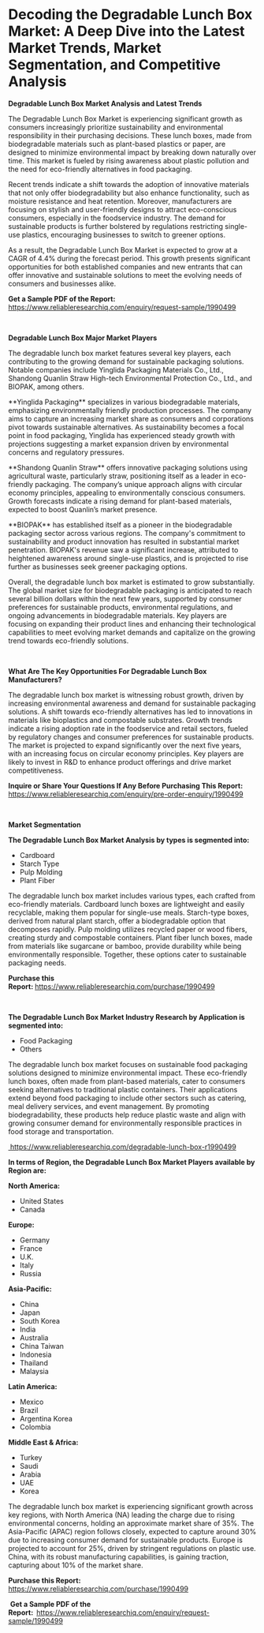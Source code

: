 <p><h1>Decoding the Degradable Lunch Box Market: A Deep Dive into the Latest Market Trends, Market Segmentation, and Competitive Analysis</h1></p><p><strong>Degradable Lunch Box Market Analysis and Latest Trends</strong></p>
<p><p>The Degradable Lunch Box Market is experiencing significant growth as consumers increasingly prioritize sustainability and environmental responsibility in their purchasing decisions. These lunch boxes, made from biodegradable materials such as plant-based plastics or paper, are designed to minimize environmental impact by breaking down naturally over time. This market is fueled by rising awareness about plastic pollution and the need for eco-friendly alternatives in food packaging.</p><p>Recent trends indicate a shift towards the adoption of innovative materials that not only offer biodegradability but also enhance functionality, such as moisture resistance and heat retention. Moreover, manufacturers are focusing on stylish and user-friendly designs to attract eco-conscious consumers, especially in the foodservice industry. The demand for sustainable products is further bolstered by regulations restricting single-use plastics, encouraging businesses to switch to greener options.</p><p>As a result, the Degradable Lunch Box Market is expected to grow at a CAGR of 4.4% during the forecast period. This growth presents significant opportunities for both established companies and new entrants that can offer innovative and sustainable solutions to meet the evolving needs of consumers and businesses alike.</p></p>
<p><strong>Get a Sample PDF of the Report:&nbsp;</strong> <a href="https://www.reliableresearchiq.com/enquiry/request-sample/1990499?utm_campaign=3735&utm_medium=2&utm_source=Github&utm_content=ia&utm_term=19042025&utm_id=degradable-lunch-box">https://www.reliableresearchiq.com/enquiry/request-sample/1990499</a></p>
<p>&nbsp;</p>
<p><strong>Degradable Lunch Box Major Market Players</strong></p>
<p><p>The degradable lunch box market features several key players, each contributing to the growing demand for sustainable packaging solutions. Notable companies include Yinglida Packaging Materials Co., Ltd., Shandong Quanlin Straw High-tech Environmental Protection Co., Ltd., and BIOPAK, among others.</p><p>**Yinglida Packaging** specializes in various biodegradable materials, emphasizing environmentally friendly production processes. The company aims to capture an increasing market share as consumers and corporations pivot towards sustainable alternatives. As sustainability becomes a focal point in food packaging, Yinglida has experienced steady growth with projections suggesting a market expansion driven by environmental concerns and regulatory pressures.</p><p>**Shandong Quanlin Straw** offers innovative packaging solutions using agricultural waste, particularly straw, positioning itself as a leader in eco-friendly packaging. The company’s unique approach aligns with circular economy principles, appealing to environmentally conscious consumers. Growth forecasts indicate a rising demand for plant-based materials, expected to boost Quanlin’s market presence.</p><p>**BIOPAK** has established itself as a pioneer in the biodegradable packaging sector across various regions. The company's commitment to sustainability and product innovation has resulted in substantial market penetration. BIOPAK's revenue saw a significant increase, attributed to heightened awareness around single-use plastics, and is projected to rise further as businesses seek greener packaging options.</p><p>Overall, the degradable lunch box market is estimated to grow substantially. The global market size for biodegradable packaging is anticipated to reach several billion dollars within the next few years, supported by consumer preferences for sustainable products, environmental regulations, and ongoing advancements in biodegradable materials. Key players are focusing on expanding their product lines and enhancing their technological capabilities to meet evolving market demands and capitalize on the growing trend towards eco-friendly solutions.</p></p>
<p>&nbsp;</p>
<p><strong>What Are The Key Opportunities For Degradable Lunch Box Manufacturers?</strong></p>
<p><p>The degradable lunch box market is witnessing robust growth, driven by increasing environmental awareness and demand for sustainable packaging solutions. A shift towards eco-friendly alternatives has led to innovations in materials like bioplastics and compostable substrates. Growth trends indicate a rising adoption rate in the foodservice and retail sectors, fueled by regulatory changes and consumer preferences for sustainable products. The market is projected to expand significantly over the next five years, with an increasing focus on circular economy principles. Key players are likely to invest in R&D to enhance product offerings and drive market competitiveness.</p></p>
<p><strong>Inquire or Share Your Questions If Any Before Purchasing This Report:</strong> <a href="https://www.reliableresearchiq.com/enquiry/pre-order-enquiry/1990499?utm_campaign=3735&utm_medium=2&utm_source=Github&utm_content=ia&utm_term=19042025&utm_id=degradable-lunch-box">https://www.reliableresearchiq.com/enquiry/pre-order-enquiry/1990499</a></p>
<p>&nbsp;</p>
<p><strong>Market Segmentation</strong></p>
<p><strong>The Degradable Lunch Box Market Analysis by types is segmented into:</strong></p>
<p><ul><li>Cardboard</li><li>Starch Type</li><li>Pulp Molding</li><li>Plant Fiber</li></ul></p>
<p><p>The degradable lunch box market includes various types, each crafted from eco-friendly materials. Cardboard lunch boxes are lightweight and easily recyclable, making them popular for single-use meals. Starch-type boxes, derived from natural plant starch, offer a biodegradable option that decomposes rapidly. Pulp molding utilizes recycled paper or wood fibers, creating sturdy and compostable containers. Plant fiber lunch boxes, made from materials like sugarcane or bamboo, provide durability while being environmentally responsible. Together, these options cater to sustainable packaging needs.</p></p>
<p><strong>Purchase this Report:&nbsp;</strong><a href="https://www.reliableresearchiq.com/purchase/1990499?utm_campaign=3735&utm_medium=2&utm_source=Github&utm_content=ia&utm_term=19042025&utm_id=degradable-lunch-box">https://www.reliableresearchiq.com/purchase/1990499</a></p>
<p>&nbsp;</p>
<p><strong>The Degradable Lunch Box Market Industry Research by Application is segmented into:</strong></p>
<p><ul><li>Food Packaging</li><li>Others</li></ul></p>
<p><p>The degradable lunch box market focuses on sustainable food packaging solutions designed to minimize environmental impact. These eco-friendly lunch boxes, often made from plant-based materials, cater to consumers seeking alternatives to traditional plastic containers. Their applications extend beyond food packaging to include other sectors such as catering, meal delivery services, and event management. By promoting biodegradability, these products help reduce plastic waste and align with growing consumer demand for environmentally responsible practices in food storage and transportation.</p></p>
<p><a href="https://www.reliableresearchiq.com/degradable-lunch-box-r1990499?utm_campaign=3735&utm_medium=2&utm_source=Github&utm_content=ia&utm_term=19042025&utm_id=degradable-lunch-box">&nbsp;https://www.reliableresearchiq.com/degradable-lunch-box-r1990499</a></p>
<p><strong>In terms of Region, the Degradable Lunch Box Market Players available by Region are:</strong></p>
<p>
    <p> <strong> North America: </strong>
        <ul>
            <li>United States</li>
            <li>Canada</li>
        </ul>
        </p> 
    <p> <strong> Europe: </strong>
        <ul>
            <li>Germany</li>
            <li>France</li>
            <li>U.K.</li>
            <li>Italy</li>
            <li>Russia</li>
        </ul>
        </p> 
    <p> <strong> Asia-Pacific: </strong>
        <ul>
            <li>China</li>
            <li>Japan</li>
            <li>South Korea</li>
            <li>India</li>
            <li>Australia</li>
            <li>China Taiwan</li>
            <li>Indonesia</li>
            <li>Thailand</li>
            <li>Malaysia</li>
        </ul>
        </p> 
    <p> <strong> Latin America: </strong>
        <ul>
            <li>Mexico</li>
            <li>Brazil</li>
            <li>Argentina Korea</li>
            <li>Colombia</li>
        </ul>
        </p> 
    <p> <strong> Middle East & Africa: </strong>
        <ul>
            <li>Turkey</li>
            <li>Saudi</li>
            <li>Arabia</li>
            <li>UAE</li>
            <li>Korea</li>
        </ul>
    </p>
    </p>
<p><p>The degradable lunch box market is experiencing significant growth across key regions, with North America (NA) leading the charge due to rising environmental concerns, holding an approximate market share of 35%. The Asia-Pacific (APAC) region follows closely, expected to capture around 30% due to increasing consumer demand for sustainable products. Europe is projected to account for 25%, driven by stringent regulations on plastic use. China, with its robust manufacturing capabilities, is gaining traction, capturing about 10% of the market share.</p></p>
<p><strong>Purchase this Report: </strong><a href="https://www.reliableresearchiq.com/purchase/1990499?utm_campaign=3735&utm_medium=2&utm_source=Github&utm_content=ia&utm_term=19042025&utm_id=degradable-lunch-box">https://www.reliableresearchiq.com/purchase/1990499</a></p>
<p>&nbsp;<strong>Get a Sample PDF of the Report:&nbsp;&nbsp;</strong><a href="https://www.reliableresearchiq.com/enquiry/request-sample/1990499?utm_campaign=3735&utm_medium=2&utm_source=Github&utm_content=ia&utm_term=19042025&utm_id=degradable-lunch-box">https://www.reliableresearchiq.com/enquiry/request-sample/1990499</a></p>
<p><strong></strong></p>
<p><p></p><p></p><p></p></p>